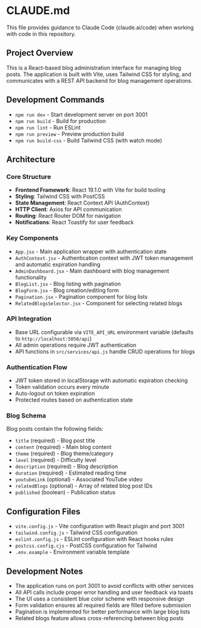 # CLAUDE.md

This file provides guidance to Claude Code (claude.ai/code) when working with code in this repository.

## Project Overview

This is a React-based blog administration interface for managing blog posts. The application is built with Vite, uses Tailwind CSS for styling, and communicates with a REST API backend for blog management operations.

## Development Commands

- `npm run dev` - Start development server on port 3001
- `npm run build` - Build for production
- `npm run lint` - Run ESLint
- `npm run preview` - Preview production build
- `npm run build-css` - Build Tailwind CSS (with watch mode)

## Architecture

### Core Structure
- **Frontend Framework**: React 19.1.0 with Vite for build tooling
- **Styling**: Tailwind CSS with PostCSS
- **State Management**: React Context API (AuthContext)
- **HTTP Client**: Axios for API communication
- **Routing**: React Router DOM for navigation
- **Notifications**: React Toastify for user feedback

### Key Components
- `App.jsx` - Main application wrapper with authentication state
- `AuthContext.jsx` - Authentication context with JWT token management and automatic expiration handling
- `AdminDashboard.jsx` - Main dashboard with blog management functionality
- `BlogList.jsx` - Blog listing with pagination
- `BlogForm.jsx` - Blog creation/editing form
- `Pagination.jsx` - Pagination component for blog lists
- `RelatedBlogsSelector.jsx` - Component for selecting related blogs

### API Integration
- Base URL configurable via `VITE_API_URL` environment variable (defaults to `http://localhost:5050/api`)
- All admin operations require JWT authentication
- API functions in `src/services/api.js` handle CRUD operations for blogs

### Authentication Flow
- JWT token stored in localStorage with automatic expiration checking
- Token validation occurs every minute
- Auto-logout on token expiration
- Protected routes based on authentication state

### Blog Schema
Blog posts contain the following fields:
- `title` (required) - Blog post title
- `content` (required) - Main blog content
- `theme` (required) - Blog theme/category
- `level` (required) - Difficulty level
- `description` (required) - Blog description
- `duration` (required) - Estimated reading time
- `youtubeLink` (optional) - Associated YouTube video
- `relatedBlogs` (optional) - Array of related blog post IDs
- `published` (boolean) - Publication status

## Configuration Files

- `vite.config.js` - Vite configuration with React plugin and port 3001
- `tailwind.config.js` - Tailwind CSS configuration
- `eslint.config.js` - ESLint configuration with React hooks rules
- `postcss.config.cjs` - PostCSS configuration for Tailwind
- `.env.example` - Environment variable template

## Development Notes

- The application runs on port 3001 to avoid conflicts with other services
- All API calls include proper error handling and user feedback via toasts
- The UI uses a consistent blue color scheme with responsive design
- Form validation ensures all required fields are filled before submission
- Pagination is implemented for better performance with large blog lists
- Related blogs feature allows cross-referencing between blog posts